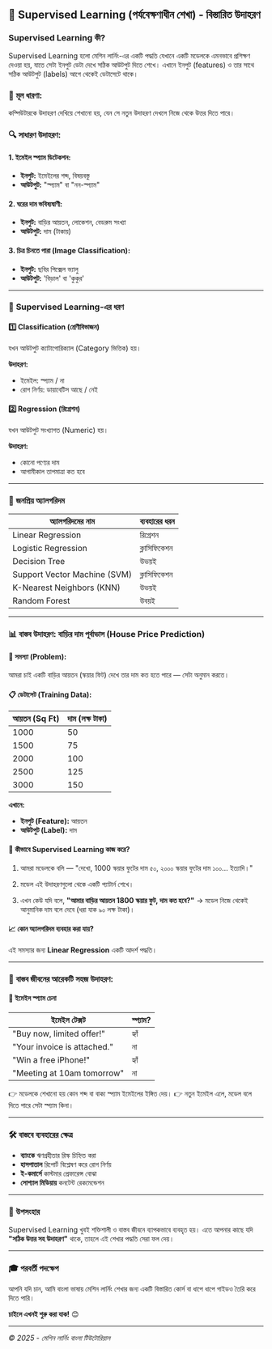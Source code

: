 ## 📘 **Supervised Learning (পর্যবেক্ষণাধীন শেখা) - বিস্তারিত উদাহরণ**

### **Supervised Learning কী?**
Supervised Learning হলো মেশিন লার্নিং-এর একটি পদ্ধতি যেখানে একটি মডেলকে এমনভাবে প্রশিক্ষণ দেওয়া হয়, যাতে সেটা ইনপুট ডেটা দেখে সঠিক আউটপুট দিতে শেখে। এখানে ইনপুট (features) ও তার সাথে সঠিক আউটপুট (labels) আগে থেকেই ডেটাসেটে থাকে।

### 🎯 **মূল ধারণা:**
কম্পিউটারকে উদাহরণ দেখিয়ে শেখানো হয়, যেন সে নতুন উদাহরণ দেখলে নিজে থেকে উত্তর দিতে পারে।

### 🔍 **সাধারণ উদাহরণ:**

#### 1. **ইমেইল স্প্যাম ডিটেকশন:**
- **ইনপুট:** ইমেইলের শব্দ, বিষয়বস্তু
- **আউটপুট:** "স্প্যাম" বা "নন-স্প্যাম"

#### 2. **ঘরের দাম ভবিষ্যদ্বাণী:**
- **ইনপুট:** বাড়ির আয়তন, লোকেশন, বেডরুম সংখ্যা
- **আউটপুট:** দাম (টাকায়)

#### 3. **চিত্র চিনতে পারা (Image Classification):**
- **ইনপুট:** ছবির পিক্সেল ভ্যালু
- **আউটপুট:** 'বিড়াল' বা 'কুকুর'

---

### 🔧 **Supervised Learning-এর ধরণ**

#### 1️⃣ **Classification (শ্রেণীবিভাজন)**
যখন আউটপুট ক্যাটাগোরিক্যাল (Category ভিত্তিক) হয়।

**উদাহরণ:**
- ইমেইল: স্প্যাম / না
- রোগ নির্ণয়: ডায়াবেটিস আছে / নেই

#### 2️⃣ **Regression (রিগ্রেশন)**
যখন আউটপুট সংখ্যাগত (Numeric) হয়।

**উদাহরণ:**
- কোনো পণ্যের দাম
- আগামীকাল তাপমাত্রা কত হবে

---

### 🔧 **জনপ্রিয় অ্যালগরিদম**

| অ্যালগরিদমের নাম | ব্যবহারের ধরন |
|-------------------|--------------|
| Linear Regression | রিগ্রেশন |
| Logistic Regression | ক্লাসিফিকেশন |
| Decision Tree | উভয়ই |
| Support Vector Machine (SVM) | ক্লাসিফিকেশন |
| K-Nearest Neighbors (KNN) | উভয়ই |
| Random Forest | উবয়ই |

---

### 📊 **বাস্তব উদাহরণ: বাড়ির দাম পূর্বাভাস (House Price Prediction)**

#### 🎯 **সমস্যা (Problem):**
আমরা চাই একটি বাড়ির আয়তন (স্কয়ার ফিট) দেখে তার দাম কত হতে পারে — সেটা অনুমান করতে।

#### 📋 **ডেটাসেট (Training Data):**

| আয়তন (Sq Ft) | দাম (লক্ষ টাকা) |
|---------------|----------------|
| 1000 | 50 |
| 1500 | 75 |
| 2000 | 100 |
| 2500 | 125 |
| 3000 | 150 |

**এখানে:**
- **ইনপুট (Feature):** আয়তন
- **আউটপুট (Label):** দাম

#### 🤖 **কীভাবে Supervised Learning কাজ করে?**

1. আমরা মডেলকে বলি — "দেখো, 1000 স্কয়ার ফুটের দাম ৫০, ২০০০ স্কয়ার ফুটের দাম ১০০... ইত্যাদি।"

2. মডেল এই উদাহরণগুলো থেকে একটি প্যাটার্ন শেখে।

3. এখন কেউ যদি বলে, **"আমার বাড়ির আয়তন 1800 স্কয়ার ফুট, দাম কত হবে?"**
   → মডেল নিজে থেকেই আনুমানিক দাম বলে দেবে (ধরা যাক ৯০ লক্ষ টাকা)।

#### 📈 **কোন অ্যালগরিদম ব্যবহার করা যায়?**
এই সমস্যার জন্য **Linear Regression** একটি আদর্শ পদ্ধতি।

---

### 💬 **বাস্তব জীবনের আরেকটি সহজ উদাহরণ:**

#### 📨 **ইমেইল স্প্যাম চেনা**

| ইমেইল টেক্সট | স্প্যাম? |
|---------------|--------|
| "Buy now, limited offer!" | হ্যাঁ |
| "Your invoice is attached." | না |
| "Win a free iPhone!" | হ্যাঁ |
| "Meeting at 10am tomorrow" | না |

👉 মডেলকে শেখানো হয় কোন শব্দ বা বাক্য স্প্যাম ইমেইলের ইঙ্গিত দেয়।
👉 নতুন ইমেইল এলে, মডেল বলে দিতে পারে সেটা স্প্যাম কিনা।

---

### 🛠️ **বাস্তবে ব্যবহারের ক্ষেত্র**

- **ব্যাংকে** ঋণগ্রহীতার রিস্ক চিহ্নিত করা
- **হাসপাতাল** রিপোর্ট বিশ্লেষণ করে রোগ নির্ণয়
- **ই-কমার্সে** কাস্টমার প্রেফারেন্স বোঝা
- **সোশ্যাল মিডিয়ায়** কনটেন্ট রেকমেন্ডেশন

---

### 📌 **উপসংহার**
Supervised Learning খুবই শক্তিশালী ও বাস্তব জীবনে ব্যাপকভাবে ব্যবহৃত হয়। এতে আপনার কাছে যদি **"সঠিক উত্তর সহ উদাহরণ"** থাকে, তাহলে এই শেখার পদ্ধতি সেরা ফল দেয়।

---

### 🎓 **পরবর্তী পদক্ষেপ**

আপনি যদি চান, আমি বাংলা ভাষায় মেশিন লার্নিং শেখার জন্য একটি বিস্তারিত কোর্স বা ধাপে ধাপে গাইডও তৈরি করে দিতে পারি।

**চাইলে এখনই শুরু করা যাক!** 😊

---

*© 2025 - মেশিন লার্নিং বাংলা টিউটোরিয়াল*